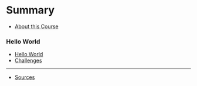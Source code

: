 # Summary

* [About this Course](README.md)

### Hello World

* [Hello World](01_hello_world/readme.md)
* [Challenges](01_hello_world/challenges.md)

----

* [Sources](sources.md)
